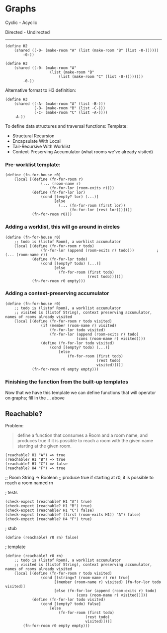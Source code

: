 # Graphs

Cyclic - Acyclic

Directed - Undirected

---

```rkt
(define H2
    (shared ((-0- (make-room "A" (list (make-room "B" (list -0-))))))
        -0-))
```

```rkt
(define H3
    (shared ((-0- (make-room "A"
                    (list (make-room "B"
                        (list (make-room "C" (list -0-))))))))
        -0-))
```

Alternative format to H3 definition:
```rkt
(define H3
    (shared ((-A- (make-room "A" (list -B-)))
             (-B- (make-room "B" (list -C-)))
             (-C- (make-room "C" (list -A-))))
    -A-))
```

To define data structures and traversal functions:
Template:

* Structural Recursion
* Encapsulate With Local
* Tail-Recursive With Worklist
* Context-Preserving Accumulator (what rooms we've already visited)

### Pre-worklist template:

```rkt
(define (fn-for-house r0)
    (local [(define (fn-for-room r)
                (... (room-name r)
                    (fn-for-lor (room-exits r))))
            (define (fn-for-lor lor)
                (cond [(empty? lor) (...)]
                      [else
                        (... (fn-for-room (first lor))
                             (fn-for-lor (rest lor)))]))]
            (fn-for-room r0)))
```

### Adding a worklist, this will go around in circles
```rkt
(define (fn-for-house r0)
    ;; todo is (listof Room), a worklist accumulator
    (local [(define (fn-for-room r todo)
                (fn-for-lor (append (room-exits r) todo)))          ; (... (room-name r))
            (define (fn-for-lor todo)
                (cond [(empty? todo) (...)]
                      [else
                        (fn-for-room (first todo)
                                     (rest todo))]))]
            (fn-for-room r0 empty)))
```

### Adding a context-preserving accumulator
```rkt
(define (fn-for-house r0)
    ;; todo is (listof Room), a worklist accumulator
    ;; visited is (listof String), context preserving accumulator, names of rooms already visited
    (local [(define (fn-for-room r todo visited)
                (if (member (room-name r) visited)
                    (fn-for-lor todo visited)
                    (fn-for-lor (append (room-exits r) todo)
                                (cons (room-name r) visited))))
                (define (fn-for-lor todo visited)
                    (cond [(empty? todo) (...)]
                        [else
                            (fn-for-room (first todo)
                                         (rest todo)
                                         visited)]))]
            (fn-for-room r0 empty empty)))
```

### Finishing the function from the built-up templates

Now that we have this template we can define functions that will operator on graphs; fill in the ... above

## Reachable?

Problem:
> define a function that consumes a Room and a room name, and produces true if it is possible to
> reach a room with the given name starting at the given room.

```rkt
(reachable? H1 "A") => true
(reachable? H1 "B") => true
(reachable? H1 "C") => false
(reachable? H4 "F") => true
```

;; Room String -> Boolean
;; produce true if starting at r0, it is possible to reach a room named rn

; tests
```rkt
(check-expect (reachable? H1 "A") true)
(check-expect (reachable? H1 "B") true)
(check-expect (reachable? H1 "C") false)
(check-expect (reachable? (first (room-exits H1)) "A") false)
(check-expect (reachable? H4 "F") true)
```

; stub
```rkt
(define (reachable? r0 rn) false)
```

; template
```rkt
(define (reachable? r0 rn)
    ;; todo is (listof Room), a worklist accumulator
    ;; visited is (listof String), context preserving accumulator, names of rooms already visited
    (local [(define (fn-for-room r todo visited)
                (cond [(string=? (room-name r) rn) true]
                      [(member (room-name r) visited) (fn-for-lor todo visited)]
                      [else (fn-for-lor (append (room-exits r) todo)
                                (cons (room-name r) visited))]))
            (define (fn-for-lor todo visited)
                (cond [(empty? todo) false]
                    [else
                        (fn-for-room (first todo)
                                    (rest todo)
                                    visited)]))]
        (fn-for-room r0 empty empty)))
```
